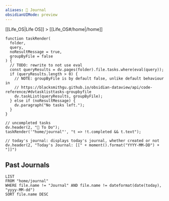 ```yaml
---
aliases: 📓 Journal
obsidianUIMode: preview
---
```


[[Life_OS|Life OS]] > [[Life_OS#/home|/home]]

<!-- Journal: The journal template is generated when you create a new note in this folder. -->

```dataviewjs
function taskRender(
  folder,
  query,
  noResultMessage = true,
  groupByFile = false
) {
  // TODO: rewrite to not use eval
  const queryResults = dv.pages(folder).file.tasks.where(eval(query));
  if (queryResults.length > 0) {
    // NOTE: groupByFile is by default false, unlike default behaviour in
    // https://blacksmithgu.github.io/obsidian-dataview/api/code-reference/#dvtasklisttasks-groupbyfile
    dv.taskList(queryResults, groupByFile);
  } else if (noResultMessage) {
    dv.paragraph("No tasks left.");
  }
}

// uncompleted tasks
dv.header(2, "🔄 To Do");
taskRender('"home/journal"', "t => !t.completed && t.text");

// today's journal: displays today's journal, whether created or not
dv.header(2, "Today's Journal: [[" + moment().format("YYYY-MM-DD") + "]]")
```

## Past Journals

<!-- Past Journals: List past journals, sorted from newest to oldest. -->

```dataview
LIST
FROM "home/journal"
WHERE file.name != "Journal" AND file.name != dateformat(date(today), "yyyy-MM-dd")
SORT file.name DESC
```
